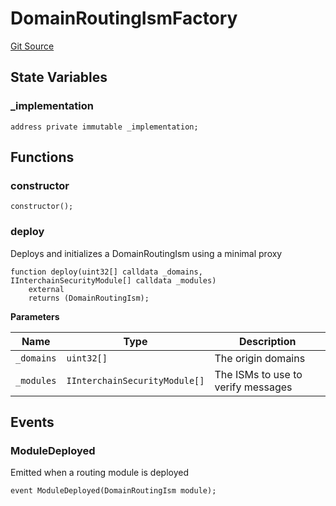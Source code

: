 # DomainRoutingIsmFactory
[Git Source](https://github.com/hyperlane-xyz/hyperlane-monorepo/blob/60f321f452052881dce4e22999022e11fc117456/contracts/isms/routing/DomainRoutingIsmFactory.sol)


## State Variables
### _implementation

```solidity
address private immutable _implementation;
```


## Functions
### constructor


```solidity
constructor();
```

### deploy

Deploys and initializes a DomainRoutingIsm using a minimal proxy


```solidity
function deploy(uint32[] calldata _domains, IInterchainSecurityModule[] calldata _modules)
    external
    returns (DomainRoutingIsm);
```
**Parameters**

|Name|Type|Description|
|----|----|-----------|
|`_domains`|`uint32[]`|The origin domains|
|`_modules`|`IInterchainSecurityModule[]`|The ISMs to use to verify messages|


## Events
### ModuleDeployed
Emitted when a routing module is deployed


```solidity
event ModuleDeployed(DomainRoutingIsm module);
```

